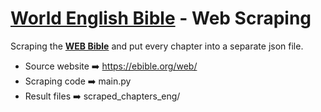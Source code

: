 # __[World English Bible](https://ebible.org/web/)__ - Web Scraping

Scraping the __[WEB Bible](https://ebible.org/web/)__ and put every chapter into a separate json file.

+ Source website ➡️ https://ebible.org/web/
+ Scraping code ➡️ main.py
+ Result files ➡️ scraped_chapters_eng/